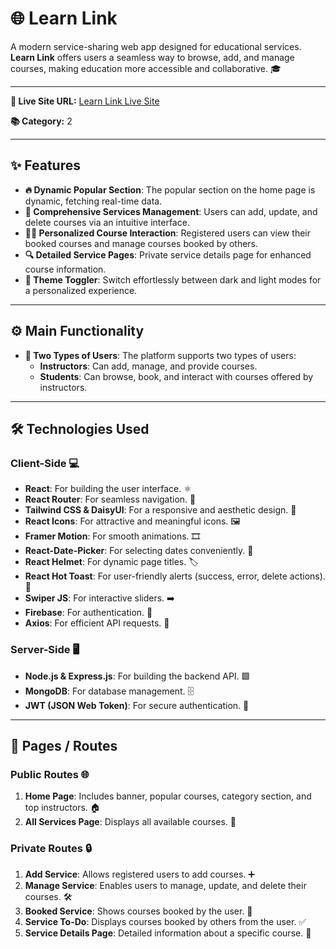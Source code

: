 # 🌐 **Learn Link**

A modern service-sharing web app designed for educational services. **Learn Link** offers users a seamless way to browse, add, and manage courses, making education more accessible and collaborative. 🎓

---

**🔗 Live Site URL:** [Learn Link Live Site](https://learn-link.netlify.app/)

**📚 Category:** 2

---

## ✨ **Features**

- **🔥 Dynamic Popular Section**: The popular section on the home page is dynamic, fetching real-time data.
- **📝 Comprehensive Services Management**: Users can add, update, and delete courses via an intuitive interface.
- **👨‍🏫 Personalized Course Interaction**: Registered users can view their booked courses and manage courses booked by others.
- **🔍 Detailed Service Pages**: Private service details page for enhanced course information.
- **🌙 Theme Toggler**: Switch effortlessly between dark and light modes for a personalized experience.

---

## ⚙️ **Main Functionality**

- **👥 Two Types of Users**: The platform supports two types of users:
  - **Instructors**: Can add, manage, and provide courses.
  - **Students**: Can browse, book, and interact with courses offered by instructors.

---

## 🛠️ **Technologies Used**

### **Client-Side** 💻

- **React**: For building the user interface. ⚛️
- **React Router**: For seamless navigation. 🚗
- **Tailwind CSS & DaisyUI**: For a responsive and aesthetic design. 🌈
- **React Icons**: For attractive and meaningful icons. 🖼️
- **Framer Motion**: For smooth animations. 🎞️
- **React-Date-Picker**: For selecting dates conveniently. 📅
- **React Helmet**: For dynamic page titles. 🏷️
- **React Hot Toast**: For user-friendly alerts (success, error, delete actions). 🍞
- **Swiper JS**: For interactive sliders. ➡️
- **Firebase**: For authentication. 🔐
- **Axios**: For efficient API requests. 📡

### **Server-Side** 🖥️

- **Node.js & Express.js**: For building the backend API. 🟩
- **MongoDB**: For database management. 🗄️
- **JWT (JSON Web Token)**: For secure authentication. 🔑

---

## 📍 **Pages / Routes**

### **Public Routes** 🌐

1. **Home Page**: Includes banner, popular courses, category section, and top instructors. 🏠
2. **All Services Page**: Displays all available courses. 📑

### **Private Routes** 🔒

1. **Add Service**: Allows registered users to add courses. ➕
2. **Manage Service**: Enables users to manage, update, and delete their courses. 🛠️
3. **Booked Service**: Shows courses booked by the user. 📅
4. **Service To-Do**: Displays courses booked by others from the user. ✅
5. **Service Details Page**: Detailed information about a specific course. 📘


